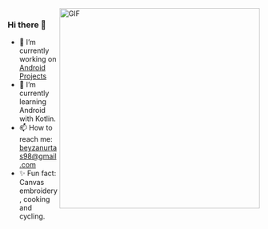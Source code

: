 <img src="https://media.giphy.com/media/XD9o33QG9BoMis7iM4/giphy.gif" align="right" alt="GIF" width="400" />

### Hi there 👋

- 🔭 I’m currently working on [Android Projects](https://github.com/beyzanurtas/UpSchool-Bootcamp-Progress)                                                             
- 🌱 I’m currently learning Android with Kotlin.
- 📫 How to reach me: beyzanurtas98@gmail.com
- :sparkles: Fun fact: Canvas embroidery, cooking and cycling.      




